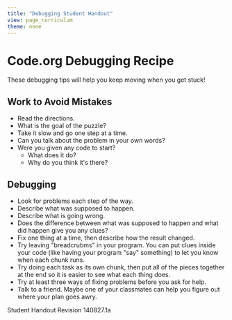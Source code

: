 ```yaml
---
title: "Debugging Student Handout"
view: page_curriculum
theme: none
---
```


# Code.org Debugging Recipe

These debugging tips will help you keep moving when you get stuck!

## Work to Avoid Mistakes
* Read the directions.
* What is the goal of the puzzle?
* Take it slow and go one step at a time.
* Can you talk about the problem in your own words?
* Were you given any code to start?
	* What does it do?
	* Why do you think it's there?


## Debugging
* Look for problems each step of the way.
* Describe what was supposed to happen.
* Describe what is going wrong.
* Does the difference between what was supposed to happen and what did happen give you any clues?
* Fix one thing at a time, then describe how the result changed.
* Try leaving "breadcrubms" in your program. You can put clues inside your code (like having your program "say" something) to let you know when each chunk runs.
* Try doing each task as its own chunk, then put all of the pieces together at the end so it is easier to see what each thing does.
* Try at least three ways of fixing problems before you ask for help.
* Talk to a friend. Maybe one of your classmates can help you figure out where your plan goes awry.

Student Handout
Revision 140827.1a
